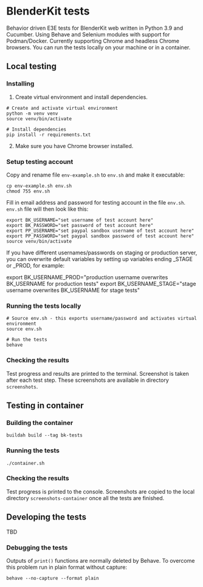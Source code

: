 # BlenderKit tests
Behavior driven E3E tests for BlenderKit web written in Python 3.9 and Cucumber.
Using Behave and Selenium modules with support for Podman/Docker.
Currently supporting Chrome and headless Chrome browsers.
You can run the tests locally on your machine or in a container.

## Local testing
### Installing
1. Create virtual environment and install dependencies.
```
# Create and activate virtual environment
python -m venv venv
source venv/bin/activate

# Install dependencies
pip install -r requirements.txt
```

2. Make sure you have Chrome browser installed.

### Setup testing account
Copy and rename file `env-example.sh` to `env.sh` and make it executable:
```
cp env-example.sh env.sh
chmod 755 env.sh
```

Fill in email address and password for testing account in the file `env.sh`.
`env.sh` file will then look like this:
```
export BK_USERNAME="set username of test account here"
export BK_PASSWORD="set password of test account here"
export PP_USERNAME="set paypal sandbox username of test account here"
export PP_PASSWORD="set paypal sandbox password of test account here"
source venv/bin/activate
```

If you have different usernames/passwords on staging or production server, you can overwrite default variables by setting up variables ending _STAGE or _PROD, for example:

export BK_USERNAME_PROD="production username overwrites BK_USERNAME for production tests"
export BK_USERNAME_STAGE="stage username overwrites BK_USERNAME for stage tests"

### Running the tests locally
```
# Source env.sh - this exports username/password and activates virtual environment
source env.sh

# Run the tests
behave
```

### Checking the results
Test progress and results are printed to the terminal.
Screenshot is taken after each test step.
These screenshots are available in directory `screenshots`.

## Testing in container
### Building the container
```
buildah build --tag bk-tests
```

### Running the tests
```
./container.sh
```

### Checking the results
Test progress is printed to the console.
Screenshots are copied to the local directory `screenshots-container` once all the tests are finished.

## Developing the tests
TBD

### Debugging the tests
Outputs of `print()` functions are normally deleted by Behave.
To overcome this problem run in plain format without capture:
```
behave --no-capture --format plain
```
